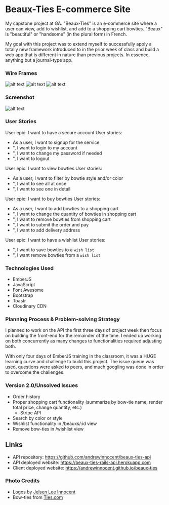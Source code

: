 # Beaux-Ties E-commerce Site

My capstone project at GA. "Beaux-Ties" is an e-commerce site where a user can view, add to wishlist, and add to a shopping cart bowties. "Beaux" is "beautiful" or "handsome" (in the plural form) in French.

My goal with this project was to extend myself to successfully apply a totally new framework introduced to in the prior week of class and build a web app that is different in nature than previous projects. In essence, anything but a journal-type app.

### Wire Frames

![alt text](https://i.imgur.com/ZJOofYym.jpg "Landing Page")
![alt text](https://i.imgur.com/ScCWf2km.jpg "Signed In")
![alt text](https://i.imgur.com/NjsXkDJm.jpg "Checkout")

### Screenshot

![alt text](https://i.imgur.com/P8z9Bimm.png, "Screenshot of Beaux-Ties Web App")
### User Stories

User epic: I want to have a secure account
User stories:
  - As a user, I want to signup for the service
  - ", I want to login to my account
  - ", I want to change my password if needed
  - ", I want to logout

User epic: I want to view bowties
User stories:
  - As a user, I want to filter by bowtie style and/or color
  - ", I want to see all at once
  - ", I want to see one in detail

User epic: I want to buy bowties
User stories:
  - As a user, I want to add bowties to a shopping cart
  - ", I want to change the quantity of bowties in shopping cart
  - ", I want to remove bowties from shopping cart
  - ", I want to submit the order and pay
  - ", I want to add delivery address

User epic: I want to have a wishlist
User stories:
  - ", I want to save bowties to a `wish list`
  - ", I want remove bowties from a `wish list`


### Technologies Used

- EmberJS
- JavaScript
- Font Awesome
- Bootstrap
- Toastr
- Cloudinary CDN

### Planning Process & Problem-solving Strategy

I planned to work on the API the first three days of project week then focus on building the front-end for the remainder of the time. I ended up working on both concurrently as many changes to functionalities required adjusting both.

With only four days of EmberJS training in the classroom, it was a HUGE learning curve and challenge to build this project. The issue queue was used, questions were asked to peers, and much googling was done in order to overcome the challenges.

### Version 2.0/Unsolved Issues

- Order history
- Proper shopping cart functionality (summarize by bow-tie name, render total price, change quantity, etc.)
  - Stripe API
- Search by color or style
- Wishlist functionality in /beauxs/:id view
- Remove bow-ties in /wishlist view

## Links

- API repository: https://github.com/andrewinnocent/beaux-ties-api
- API deployed website: https://beaux-ties-rails-api.herokuapp.com
- Client deployed website: https://andrewinnocent.github.io/beaux-ties

### Photo Credits
- Logos by [Jelsen Lee Innocent](http://archival-jelsen.com)
- Bow-ties from [Ties.com](https://www.ties.com)
